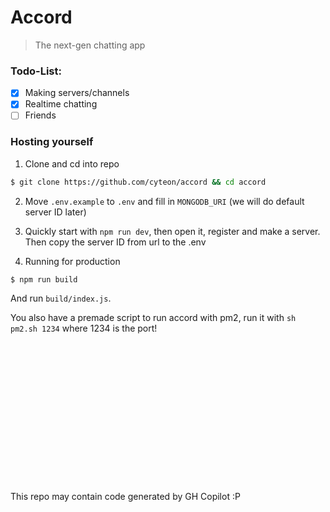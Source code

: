 # Accord
> The next-gen chatting app

### Todo-List:
- [x] Making servers/channels
- [x] Realtime chatting
- [ ] Friends 

### Hosting yourself
1. Clone and cd into repo
```bash
$ git clone https://github.com/cyteon/accord && cd accord
```

2. Move `.env.example` to `.env` and fill in `MONGODB_URI` (we will do default server ID later)

3. Quickly start with `npm run dev`, then open it, register and make a server. Then copy the server ID from url to the .env

4. Running for production
```bash
$ npm run build
```
And run `build/index.js`.

You also have a premade script to run accord with pm2, run it with `sh pm2.sh 1234` where 1234 is the port!

\
\
\
\
\
\
\
\
\
\
\
\
\
\
This repo may contain code generated by GH Copilot :P
